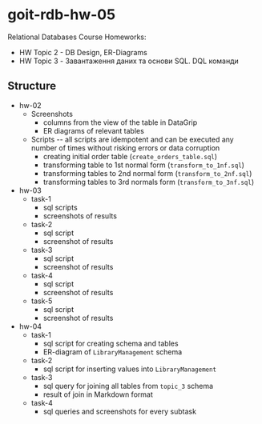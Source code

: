 # goit-rdb-hw-05

Relational Databases Course Homeworks:
* HW Topic 2 - DB Design, ER-Diagrams
* HW Topic 3 - Завантаження даних та основи SQL. DQL команди

## Structure
* hw-02
  * Screenshots
    - columns from the view of the table in DataGrip
    - ER diagrams of relevant tables
  * Scripts -- all scripts are idempotent and can be executed any number of times without risking errors or data corruption
    - creating initial order table (`create_orders_table.sql`)
    - transforming table to 1st normal form (`transform_to_1nf.sql`)
    - transforming tables to 2nd normal form (`transform_to_2nf.sql`)
    - transforming tables to 3rd normals form (`transform_to_3nf.sql`)
* hw-03
  * task-1
    * sql scripts
    * screenshots of results
  * task-2
    * sql script
    * screenshot of results
  * task-3
    * sql script
    * screenshot of results
  * task-4
    * sql script
    * screenshot of results
  * task-5
    * sql script
    * screenshot of results
* hw-04
  * task-1
    * sql script for creating schema and tables
    * ER-diagram of `LibraryManagement` schema
  * task-2
    * sql script for inserting values into `LibraryManagement`
  * task-3
    * sql query for joining all tables from `topic_3` schema
    * result of join in Markdown format
  * task-4
    * sql queries and screenshots for every subtask
